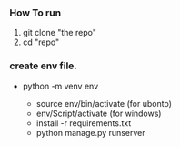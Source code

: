 ### How To run
1. git clone "the repo"
2. cd "repo"

### create env file.
- python -m venv env

  - source env/bin/activate (for ubonto)
  - env/Script/activate (for windows)
  - install -r requirements.txt
  - python manage.py runserver
